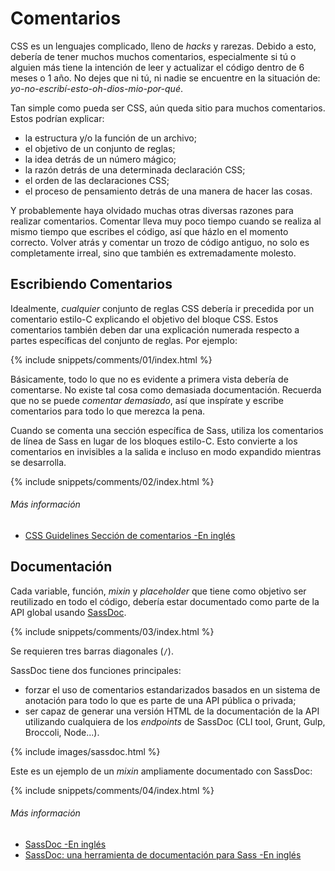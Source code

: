 
# Comentarios

CSS es un lenguajes complicado, lleno de *hacks* y rarezas. Debido a esto, debería de tener muchos muchos comentarios, especialmente si tú o alguien más tiene la intención de leer y actualizar el código dentro de 6 meses o 1 año. No dejes que ni tú, ni nadie se encuentre en la situación de: *yo-no-escribí-esto-oh-dios-mio-por-qué*.

Tan simple como pueda ser CSS, aún queda sitio para muchos comentarios. Estos podrían explicar:

* la estructura y/o la función de un archivo;
* el objetivo de un conjunto de reglas;
* la idea detrás de un número mágico;
* la razón detrás de una determinada declaración CSS;
* el orden de las declaraciones CSS;
* el proceso de pensamiento detrás de una manera de hacer las cosas.

Y probablemente haya olvidado muchas otras diversas razones para realizar comentarios. Comentar lleva muy poco tiempo cuando se realiza al mismo tiempo que escribes el código, así que házlo en el momento correcto. Volver atrás y comentar un trozo de código antiguo, no solo es completamente irreal, sino que también es extremadamente molesto.

## Escribiendo Comentarios

Idealmente, *cualquier* conjunto de reglas CSS debería ir precedida por un comentario estilo-C explicando el objetivo del bloque CSS. Estos comentarios también deben dar una explicación numerada respecto a partes específicas del conjunto de reglas. Por ejemplo:

{% include snippets/comments/01/index.html %}

Básicamente, todo lo que no es evidente a primera vista debería de comentarse. No existe tal cosa como demasiada documentación. Recuerda que no se puede *comentar demasiado*, así que inspírate y escribe  comentarios para todo lo que merezca la pena.

Cuando se comenta una sección específica de Sass, utiliza los comentarios de línea de Sass en lugar de los bloques estilo-C. Esto convierte a los comentarios en invisibles a la salida e incluso en modo expandido mientras se desarrolla.

{% include snippets/comments/02/index.html %}

###### Más información

* [CSS Guidelines Sección de comentarios -En inglés](http://cssguidelin.es/#commenting)

## Documentación

Cada variable, función, *mixin* y *placeholder* que tiene como objetivo ser reutilizado en todo el código, debería estar documentado como parte de la API global usando [SassDoc](http://sassdoc.com).

{% include snippets/comments/03/index.html %}

<div class="note">
  <p>Se requieren tres barras diagonales (<code>/</code>).</p>
</div>

SassDoc tiene dos funciones principales:

* forzar el uso de comentarios estandarizados basados en un sistema de anotación para todo lo que es parte de una API pública o privada;
* ser capaz de generar una versión HTML de la documentación de la API utilizando cualquiera de los *endpoints* de SassDoc (CLI tool, Grunt, Gulp, Broccoli, Node...).

{% include images/sassdoc.html %}

Este es un ejemplo de un *mixin* ampliamente documentado con SassDoc:

{% include snippets/comments/04/index.html %}

###### Más información

* [SassDoc -En inglés](http://sassdoc.com)
* [SassDoc: una herramienta de documentación para Sass -En inglés](http://www.sitepoint.com/sassdoc-documentation-tool-sass/)

